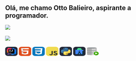 ## Olá, me chamo Otto Balieiro, aspirante a programador.




<div>
<a href="#">
<img height="180em" src="https://github-readme-stats.vercel.app/api/top-langs/?username=ottobalieiro&langs_count=8&theme=dark"
</div>

<div><br>
  <a href="https://www.linkedin.com/in/otto-balieiro" target="_blank"><img src="https://img.shields.io/badge/-LinkedIn-%230077B5?style=for-the-badge&logo=linkedin&logoColor=white" target="_blank"></a> 
</div>

<div style="display: inline_block"><br>
  <img align="center" alt="otto-intellij" height="30" width="40" src="https://raw.githubusercontent.com/tandpfun/skill-icons/main/icons/Idea-Dark.svg">
  <img align="center" alt="otto-html5" height="30" width="40" src="https://raw.githubusercontent.com/tandpfun/skill-icons/main/icons/HTML.svg">
  <img align="center" alt="otto-css3" height="30" width="40" src="https://raw.githubusercontent.com/tandpfun/skill-icons/main/icons/CSS.svg">
  <img align="center" alt="otto-javaScript" height="30" width="40" src="https://raw.githubusercontent.com/tandpfun/skill-icons/main/icons/JavaScript.svg">
  <img align="center" alt="otto-python" height="30" width="40" src="https://raw.githubusercontent.com/tandpfun/skill-icons/65dea6c4eaca7da319e552c09f4cf5a9a8dab2c8/icons/Python-Dark.svg">
  <img align="center" alt="otto-androidstudio" height="30" width="40" src="https://raw.githubusercontent.com/tandpfun/skill-icons/main/icons/AndroidStudio-Dark.svg">
  <img align="center" alt="otto-sqldeveloper" height="30" width="40" src="https://raw.githubusercontent.com/devicons/devicon/6910f0503efdd315c8f9b858234310c06e04d9c0/icons/sqldeveloper/sqldeveloper-original.svg">

</div>
